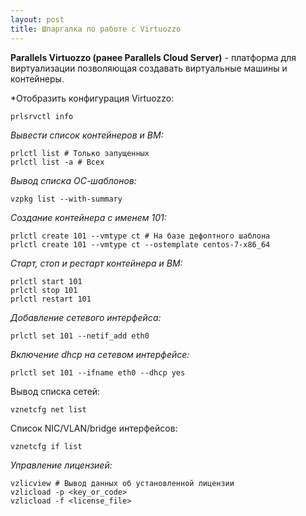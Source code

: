 ```yaml
---
layout: post
title: Шпаргалка по работе с Virtuozzo
---
```


**Parallels Virtuozzo (ранее Parallels Cloud Server)** - платформа для виртуализации позволяющая создавать виртуальные машины и контейнеры.

*Отобразить конфигурация Virtuozzo:
    
    prlsrvctl info

*Вывести список контейнеров и ВМ:*

    prlctl list # Только запущенных
    prlctl list -a # Всех
    
*Вывод списка ОС-шаблонов:*
    
    vzpkg list --with-summary 
    
*Создание контейнера c именем 101:*

    prlctl create 101 --vmtype ct # На базе дефолтного шаблона 
    prlctl create 101 --vmtype ct --ostemplate centos-7-x86_64
    
*Старт, стоп и рестарт контейнера и ВМ:*
    
    prlctl start 101
    prlctl stop 101
    prlctl restart 101
    
*Добавление сетевого интерфейса:*

    prlctl set 101 --netif_add eth0

*Включение dhcp на сетевом интерфейсе:*

    prlctl set 101 --ifname eth0 --dhcp yes

Вывод списка сетей:
    
    vznetcfg net list

Список NIC/VLAN/bridge интерфейсов:

    vznetcfg if list

*Управление лицензией:*
    
    vzlicview # Вывод данных об установленной лицензии
    vzlicload -p <key_or_code>
    vzlicload -f <license_file>
